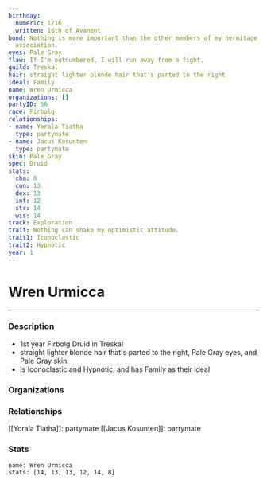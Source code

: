 ```yaml
---
birthday:
  numeric: 1/16
  written: 16th of Avanent
bond: Nothing is more important than the other members of my hermitage, order, or
  association.
eyes: Pale Gray
flaw: If I'm outnumbered, I will run away from a fight.
guild: Treskal
hair: straight lighter blonde hair that's parted to the right
ideal: Family
name: Wren Urmicca
organizations: []
partyID: 56
race: Firbolg
relationships:
- name: Yorala Tiatha
  type: partymate
- name: Jacus Kosunten
  type: partymate
skin: Pale Gray
spec: Druid
stats:
  cha: 8
  con: 13
  dex: 13
  int: 12
  str: 14
  wis: 14
track: Exploration
trait: Nothing can shake my optimistic attitude.
trait1: Iconoclastic
trait2: Hypnotic
year: 1
---
```

# Wren Urmicca
---
### Description
- 1st year Firbolg Druid in Treskal
- straight lighter blonde hair that's parted to the right, Pale Gray eyes, and Pale Gray skin
- Is Iconoclastic and Hypnotic, and has Family as their ideal

### Organizations
### Relationships
[[Yorala Tiatha]]: partymate
[[Jacus Kosunten]]: partymate
### Stats
```statblock
name: Wren Urmicca
stats: [14, 13, 13, 12, 14, 8]
```